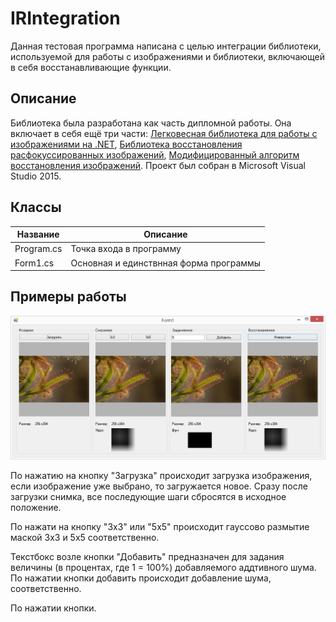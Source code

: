 # IRIntegration
Данная тестовая программа написана с целью интеграции библиотеки, используемой для работы с изображениями и библиотеки, включающей в себя восстанавливающие функции.


## Описание
Библиотека была разработана как часть дипломной работы. Она включает в себя ещё три части: 
[Легковесная библиотека для работы с изображениями на .NET](https://github.com/Kovnir/ImageEditor), 
[Библиотека восстановления расфокуссированных изображений](https://github.com/xsimbvx/ImageRecovery), [Модифицированный алгоритм восстановления изображений](https://github.com/Kovnir/DeblurModification). 
Проект был собран в Microsoft Visual Studio 2015.

## Классы
Название | Описание
------------ | -------------
Program.cs | Точка входа в программу
Form1.cs | Основная и единствнная форма программы

## Примеры работы

![Пример](https://github.com/xsimbvx/IRIntegration/blob/master/Images/Example_01.JPG "Example 1")

По нажатию на кнопку "Загрузка" происходит загрузка изображения, если изображение уже выбрано, то загружается новое. Сразу после загрузки снимка, все последующие шаги сбросятся в исходное положение.

По нажати на кнопку "3х3" или "5х5" происходит гауссово размытие маской 3х3 и 5х5 соответственно.

Текстбокс возле кнопки "Добавить" предназначен для задания величины (в процентах, где 1 = 100%) добавляемого аддтивного шума. По нажатии кнопки добавить происходит добавление шума, соответственно.

По нажатии кнопки.
